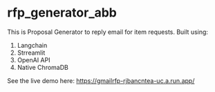 # rfp_generator_abb

This is Proposal Generator to reply email for item requests.
Built using:
1. Langchain
2. Strreamlit
3. OpenAI API
4. Native ChromaDB

See the live demo here: https://gmailrfp-rjbancntea-uc.a.run.app/
